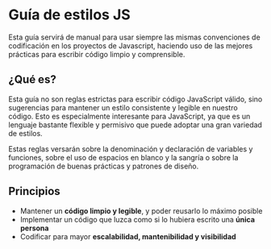 # Guía de estilos JS

Esta guía servirá de manual para usar siempre las mismas convenciones de codificación en los proyectos de Javascript, haciendo uso de las mejores prácticas para escribir código limpio y comprensible. 

## ¿Qué es?

Esta guía no son reglas estrictas para escribir código JavaScript válido, sino sugerencias para mantener un estilo consistente y legible en nuestro código. Esto es especialmente interesante para JavaScript, ya que es un lenguaje bastante flexible y permisivo que puede adoptar una gran variedad de estilos.

Estas reglas versarán sobre la denominación y declaración de variables y funciones, sobre el uso de espacios en blanco y la sangría o sobre la programación de buenas prácticas y patrones de diseño.


## Principios

-	Mantener un **código limpio y legible**, y poder reusarlo lo máximo posible
-	Implementar un código que luzca como si lo hubiera escrito una **única persona**
-	Codificar para mayor **escalabilidad, mantenibilidad y visibilidad**

